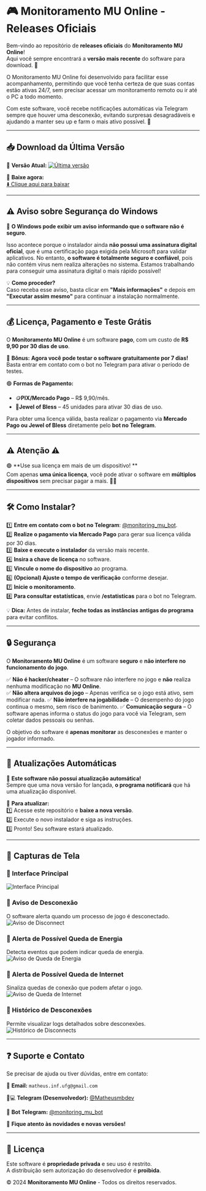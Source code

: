 # 🎮 Monitoramento MU Online - Releases Oficiais

Bem-vindo ao repositório de **releases oficiais** do **Monitoramento MU Online**!  
Aqui você sempre encontrará a **versão mais recente** do software para download. 🚀  

O Monitoramento MU Online foi desenvolvido para facilitar esse acompanhamento, permitindo que você tenha certeza de que suas contas estão ativas 24/7, sem precisar acessar um monitoramento remoto ou ir até o PC a todo momento.

Com este software, você recebe notificações automáticas via Telegram sempre que houver uma desconexão, evitando surpresas desagradáveis e ajudando a manter seu up e farm o mais ativo possível. 🚀

---

## 📥 Download da Última Versão

🔹 **Versão Atual:** [![Última versão](https://img.shields.io/github/v/release/matheusbmdev/monitoring-mu-releases?label=Versão)](https://github.com/matheusbmdev/monitoring-mu-releases/releases/latest)  

📩 **Baixe agora:**  
[⬇️ Clique aqui para baixar](https://github.com/matheusbmdev/monitoring-mu-releases/releases/latest/download/monitoring_mu_installer.exe)  

---

## ⚠️ Aviso sobre Segurança do Windows  

🛑 **O Windows pode exibir um aviso informando que o software não é seguro**.  

Isso acontece porque o instalador ainda **não possui uma assinatura digital oficial**, que é uma certificação paga exigida pela Microsoft para validar aplicativos. No entanto, **o software é totalmente seguro e confiável**, pois não contém vírus nem realiza alterações no sistema. Estamos trabalhando para conseguir uma assinatura digital o mais rápido possível! 

💡 **Como proceder?**  
Caso receba esse aviso, basta clicar em **"Mais informações"** e depois em **"Executar assim mesmo"** para continuar a instalação normalmente.  

---


## 💰 Licença, Pagamento e Teste Grátis    

O **Monitoramento MU Online** é um software **pago**, com um custo de **R$ 9,90 por 30 dias de uso**.  

🎁 **Bônus:** **Agora você pode testar o software gratuitamente por 7 dias!** Basta entrar em contato com o bot no Telegram para ativar o período de testes.  

🟢 **Formas de Pagamento:**  
- 🪙**PIX/Mercado Pago** – R$ 9,90/mês.  
- 💎**Jewel of Bless** – 45 unidades para ativar 30 dias de uso.  

Para obter uma licença válida, basta realizar o pagamento via **Mercado Pago ou Jewel of Bless** diretamente pelo **bot no Telegram**.  

---

## ⚠️ Atenção ⚠️  

🟢 **Use sua licença em mais de um dispositivo! **  
Com apenas **uma única licença**, você pode ativar o software em **múltiplos dispositivos** sem precisar pagar a mais.  🎉🎉

---

## 🛠️ Como Instalar?  

1️⃣ **Entre em contato com o bot no Telegram**: [@monitoring_mu_bot](https://t.me/monitoring_mu_bot).  
2️⃣ **Realize o pagamento via Mercado Pago** para gerar sua licença válida por 30 dias.  
3️⃣ **Baixe e execute o instalador** da versão mais recente.  
4️⃣ **Insira a chave de licença** no software.  
5️⃣ **Vincule o nome do dispositivo** ao programa.  
6️⃣ **(Opcional) Ajuste o tempo de verificação** conforme desejar.  
7️⃣ **Inicie o monitoramento**.  
8️⃣ **Para consultar estatísticas**, envie **/estatisticas** para o bot no Telegram.  

💡 **Dica:** Antes de instalar, **feche todas as instâncias antigas do programa** para evitar conflitos.  

---

## 🔒 Segurança  

O **Monitoramento MU Online** é um software **seguro** e **não interfere no funcionamento do jogo**.  

✅ **Não é hacker/cheater** – O software não interfere no jogo e **não** realiza nenhuma modificação no **MU Online**.  
✅ **Não altera arquivos do jogo** – Apenas verifica se o jogo está ativo, sem modificar nada. 
✅ **Não interfere na jogabilidade** – O desempenho do jogo continua o mesmo, sem risco de banimento.
✅ **Comunicação segura** – O software apenas informa o status do jogo para você via Telegram, sem coletar dados pessoais ou senhas.  

O objetivo do software é **apenas monitorar** as desconexões e manter o jogador informado.  

---

## 🔄 Atualizações Automáticas  

🛑 **Este software não possui atualização automática!**  
Sempre que uma nova versão for lançada, **o programa notificará** que há uma atualização disponível.  

📢 **Para atualizar:**  
1️⃣ Acesse este repositório e **baixe a nova versão**.  
2️⃣ Execute o novo instalador e siga as instruções.  
3️⃣ Pronto! Seu software estará atualizado.  

---

## 📸 Capturas de Tela  

### 🔹 Interface Principal  
![Interface Principal](https://github.com/user-attachments/assets/793c74a9-7044-426a-9063-3d8030db7bd0)  

### 🔹 Aviso de Desconexão  
O software alerta quando um processo de jogo é desconectado.  
![Aviso de Disconnect](https://github.com/user-attachments/assets/ba9ff027-92ec-4720-9ab5-3c54f1554048)  

### 🔹 Alerta de Possível Queda de Energia  
Detecta eventos que podem indicar queda de energia.  
![Aviso de Queda de Energia](https://github.com/user-attachments/assets/7dabe3cb-2f5c-473f-9846-ed6153372cee)  

### 🔹 Alerta de Possível Queda de Internet  
Sinaliza quedas de conexão que podem afetar o jogo.  
![Aviso de Queda de Internet](https://github.com/user-attachments/assets/203a214f-2c07-4ed5-af24-c8c6da4241d8)  

### 🔹 Histórico de Desconexões  
Permite visualizar logs detalhados sobre desconexões.  
![Histórico de Disconnects](https://github.com/user-attachments/assets/5318bb3a-4ae5-4016-ab1c-a68d39bde779)  

---

## ❓ Suporte e Contato  

Se precisar de ajuda ou tiver dúvidas, entre em contato:  

📧 **Email:** `matheus.inf.ufg@gmail.com`  

💬💻 **Telegram (Desenvolvedor):** [@Matheusmbdev](https://t.me/Matheusbmdev)  

💬 **Bot Telegram:** [@monitoring_mu_bot](https://t.me/monitoring_mu_bot)  

📢 **Fique atento às novidades e novas versões!**  

---

## 📜 Licença  

Este software é **propriedade privada** e seu uso é restrito.  
A distribuição sem autorização do desenvolvedor é **proibida**.  

© 2024 **Monitoramento MU Online** - Todos os direitos reservados.  
